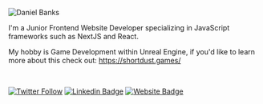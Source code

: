 ![Daniel Banks](https://github.com/DanielBankss/danielbankss/assets/53154978/7427be8b-c0be-4903-b06d-c09dea39536d)

I'm a Junior Frontend Website Developer specializing in JavaScript frameworks such as NextJS and React.

My hobby is Game Development within Unreal Engine, if you'd like to learn more about this check out: https://shortdust.games/

<br/>

[![Twitter Follow](https://img.shields.io/twitter/follow/devdannb?style=social)](https://twitter.com/DevDannB)
[![Linkedin Badge](https://img.shields.io/badge/-dannybanks-blue?style=flat-square&logo=Linkedin&logoColor=white&link=https://www.linkedin.com/in/danny-banks/)](https://www.linkedin.com/in/danny-banks/)
[![Website Badge](https://img.shields.io/badge/-danielbanks.me-darkgreen?style=flat-square&logo=Safari&logoColor=white&link=http://danielbanks.me)](http://www.danielbanks.me/)

<br />
